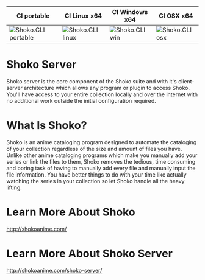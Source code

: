 |CI portable|CI Linux x64|CI Windows x64|CI OSX x64|
|--|--|--|--|
|![Shoko.CLI portable](https://github.com/swtrse/ShokoServer/workflows/Shoko.CLI%20portable/badge.svg?branch=net5)|![Shoko.CLI linux](https://github.com/swtrse/ShokoServer/workflows/Shoko.CLI%20linux/badge.svg?branch=net5)|![Shoko.CLI win](https://github.com/swtrse/ShokoServer/workflows/Shoko.CLI%20win/badge.svg?branch=net5)|![Shoko.CLI osx](https://github.com/swtrse/ShokoServer/workflows/Shoko.CLI%20osx/badge.svg?branch=net5)|


# Shoko Server
Shoko server is the core component of the Shoko suite and with it's client-server architecture which allows any program or plugin to access Shoko. You'll have access to your entire collection locally and over the internet with no additional work outside the initial configuration required.

# What Is Shoko?
Shoko is an anime cataloging program designed to automate the cataloging of your collection regardless of the size and amount of files you have. Unlike other anime cataloging programs which make you manually add your series or link the files to them, Shoko removes the tedious, time consuming and boring task of having to manually add every file and manually input the file information. You have better things to do with your time like actually watching the series in your collection so let Shoko handle all the heavy lifting.

# Learn More About Shoko
http://shokoanime.com/

# Learn More About Shoko Server
http://shokoanime.com/shoko-server/
